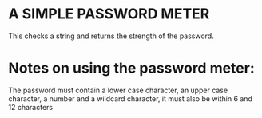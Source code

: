 # A SIMPLE PASSWORD METER
This checks a string and returns 
the strength of the password.

# Notes on using the password meter:
The password must contain a lower case character,
an upper case character, a number  and a wildcard
character, it must also be within 6 and 12 characters